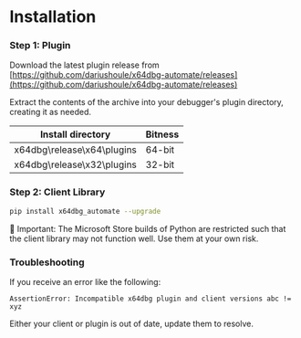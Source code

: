 # Installation

### Step 1: Plugin

Download the latest plugin release from [https://github.com/dariushoule/x64dbg-automate/releases](https://github.com/dariushoule/x64dbg-automate/releases)

Extract the contents of the archive into your debugger's plugin directory, creating it as needed.

| Install directory | Bitness |
| ----------------- | ------- |
| x64dbg\release\x64\plugins | 64-bit |
| x64dbg\release\x32\plugins | 32-bit |

### Step 2: Client Library

```sh
pip install x64dbg_automate --upgrade
```

🔔 Important: The Microsoft Store builds of Python are restricted such that the client library may not function well. Use them at your own risk.


### Troubleshooting

If you receive an error like the following:
```
AssertionError: Incompatible x64dbg plugin and client versions abc != xyz
```

Either your client or plugin is out of date, update them to resolve. 